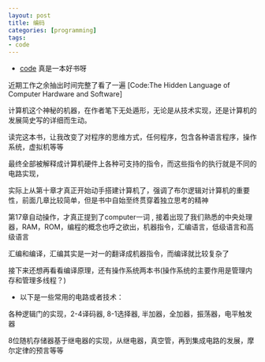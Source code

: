 ```yaml
---
layout: post
title: 编码
categories: [programming]
tags:
- code
---
```



- [code](https://book.douban.com/subject/20260928/) 真是一本好书呀

近期工作之余抽出时间完整了看了一遍 [Code:The Hidden Language of Computer Hardware and Software]

计算机这个神秘的机器，在作者笔下无处遁形，无论是从技术实现，还是计算机的发展简史写的详细而生动。

读完这本书，让我改变了对程序的思维方式，任何程序，包含各种语言程序，操作系统，虚拟机等等

最终全部被解释成计算机硬件上各种可支持的指令，而这些指令的执行就是不同的电路实现，

实际上从第十章才真正开始动手搭建计算机了，强调了布尔逻辑对计算机的重要性，前面几章比较简单，但是书中自始至终贯穿着独立思考的精神

第17章自动操作，才真正提到了computer一词 , 接着出现了我们熟悉的中央处理器，RAM，ROM，编程的概念也呼之欲出，机器指令，汇编语言，低级语言和高级语言

汇编和编译，汇编其实是一对一的翻译成机器指令，而编译就比较复杂了

接下来还想再看看编译原理，还有操作系统两本书(操作系统的主要作用是管理内存和管理多线程？)

- 以下是一些常用的电路或者技术：

各种逻辑门的实现，2-4译码器, 8-1选择器, 半加器，全加器，振荡器，电平触发器

8位随机存储器基于继电器的实现，从继电器，真空管，再到集成电路的发展，摩尔定律的预言等等
